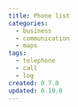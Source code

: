 ```yaml
---
title: Phone list
categories:
  - business
  - communication
  - maps
tags:
  - telephone
  - call
  - log
created: 0.7.0
updated: 0.19.0
---
```

